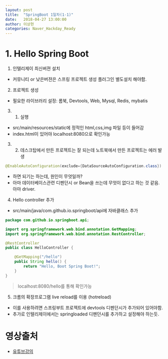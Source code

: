 ```yaml
---
layout: post
title:  "SpringBoot 1일차(1-1)"
date:   2018-04-27 13:00:00
author: 이상현
categories: Naver_Hackday_Ready
---
```


# 1. Hello Spring Boot
1. 인텔리제이 최신버젼 설치
- 커뮤니티 or 낮은버젼은 스프링 프로젝트 생성 플러그인 별도설치 해야함.
2. 프로젝트 생성
- 필요한 라이브러리 설정: 롬북, Devtools, Web, Mysql, Redis, mybatis
3. 1) 실행
- src/main/resources/static에 정적인 html,css,img 파일 등이 들어감
- index.html이 있어야 localhost:8080으로 확인가능
3. 2) 데스크탑에서 만든 프로젝트는 잘 되는데 노트북에서 만든 프로젝트는 에러 발생
```java
@EnableAutoConfiguration(exclude={DataSourceAutoConfiguration.class})
```
- 하면 되기는 하는데, 원인이 무엇일까?
- 아마 데이터베이스관련 디펜던시 or Bean을 쓰는데 무엇이 없다고 하는 것 같음. 아마 driver.

4. Hello controller 추가
- src/main/java/com.github.io.springboot/api에 자바클래스 추가 <br/>

```java
package com.github.io.springboot.api;

import org.springframework.web.bind.annotation.GetMapping;
import org.springframework.web.bind.annotation.RestController;

@RestController
public class HelloController {

    @GetMapping("/hello")
    public String hello() {
        return "Hello, Boot Spring Boot!";
    }
}
```
> localhost:8080/hello를 통해 확인가능

5. 크롬의 확장프로그램 live reload를 이용 (hotreload)
- 이를 사용하려면 스프링부트 프로젝트에 devtools 디펜던시가 추가되어 있어야함.
- 추가로 인텔리제이에서는 springloaded 디펜던시를 추가하고 설정해야 하는듯.

# 영상출처
- [유튜브강의]("https://www.youtube.com/watch?v=sUdH_DuDr14")

